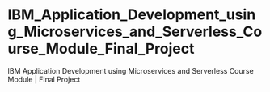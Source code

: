 # IBM_Application_Development_using_Microservices_and_Serverless_Course_Module_Final_Project
IBM Application Development using Microservices and Serverless Course Module | Final Project
